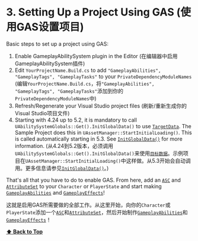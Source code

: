 # 3. Setting Up a Project Using GAS (使用GAS设置项目)

Basic steps to set up a project using GAS:
1. Enable GameplayAbilitySystem plugin in the Editor (在编辑器中启用GameplayAbilitySystem插件)
1. Edit `YourProjectName.Build.cs` to add `"GameplayAbilities", "GameplayTags", "GameplayTasks"` to your `PrivateDependencyModuleNames` (编辑`YourProjectName.Build.cs`，将`"GameplayAbilities", "GameplayTags", "GameplayTasks"`添加到你的`PrivateDependencyModuleNames`中)
1. Refresh/Regenerate your Visual Studio project files (刷新/重新生成你的Visual Studio项目文件)
1. Starting with 4.24 up to 5.2, it is mandatory to call `UAbilitySystemGlobals::Get().InitGlobalData()` to use [`TargetData`](../04-concepts/04-11-targeting.md). The Sample Project does this in `UAssetManager::StartInitialLoading()`. This is called automatically starting in 5.3. See [`InitGlobalData()`](../04-concepts/04-9-ability-system-globals.md) for more information. (从4.24到5.2版本，必须调用`UAbilitySystemGlobals::Get().InitGlobalData()`来使用[`目标数据`](../04-concepts/04-11-targeting.md)。示例项目在`UAssetManager::StartInitialLoading()`中这样做。从5.3开始会自动调用。更多信息请参见[`InitGlobalData()`](../04-concepts/04-9-ability-system-globals.md)。)

That's all that you have to do to enable GAS. From here, add an [`ASC`](../04-concepts/04-1-ability-system-component.md) and [`AttributeSet`](../04-concepts/04-4-attribute-set.md) to your `Character` or `PlayerState` and start making [`GameplayAbilities`](../04-concepts/04-6-gameplay-abilities.md) and [`GameplayEffects`](../04-concepts/04-5-gameplay-effects.md)!

这就是启用GAS所需要做的全部工作。从这里开始，向你的`Character`或`PlayerState`添加一个[`ASC`](../04-concepts/04-1-ability-system-component.md)和[`AttributeSet`](../04-concepts/04-4-attribute-set.md)，然后开始制作[`GameplayAbilities`](../04-concepts/04-6-gameplay-abilities.md)和[`GameplayEffects`](../04-concepts/04-5-gameplay-effects.md)！

**[⬆ Back to Top](../README.md#table-of-contents)**
